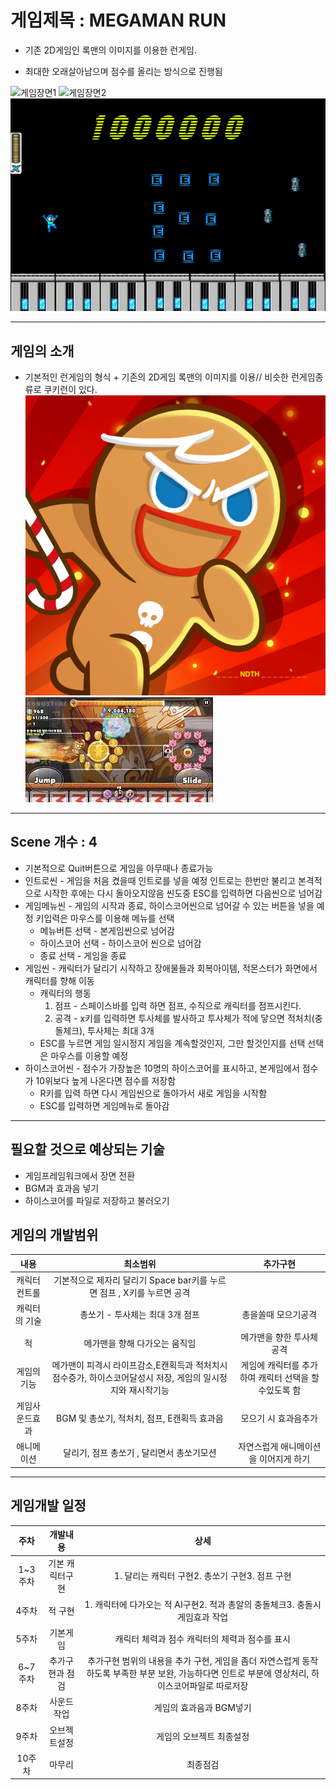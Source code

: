 # 게임제목 : MEGAMAN RUN
* 기존 2D게임인 록맨의 이미지를 이용한 런게임.

* 최대한 오래살아남으며 점수를 올리는 방식으로 진행됨

![게임장면1](https://media.gq.com/photos/5b185245133fe616d116694d/16:9/w_1280,c_limit/mega-man-rocks-gq.jpg)
![게임장면2](https://i2.wp.com/kakuchopurei.com/wp-content/uploads/2018/10/megaman9.jpg?resize=760%2C432&ssl=1)
![인게임_화면](./image/록맨런게임화면.jpg)
***
## 게임의 소개
* 기본적인 런게임의 형식 + 기존의 2D게임 록맨의 이미지를 이용// 비슷한 런게임종류로 쿠키런이 있다.
![비슷한게임](./image/kdFu3bJi.png)
![비슷한게임_2](./image/images.jpg)
***
## Scene 개수 : 4

* 기본적으로 Quit버튼으로 게임을 아무때나 종료가능
* 인트로씬 - 게임을 처음 켰을때 인트로를 넣을 예정 인트로는 한번만 불리고 본격적으로 시작한 후에는 다시 돌아오지않음 씬도중 ESC를 입력하면 다음씬으로 넘어감
* 게임메뉴씬 - 게임의 시작과 종료, 하이스코어씬으로 넘어갈 수 있는 버튼을 넣을 예정 키입력은 마우스를 이용해 메뉴를 선택
  * 메뉴버튼 선택 - 본게임씬으로 넘어감
  * 하이스코어 선택 - 하이스코어 씬으로 넘어감
  * 종료 선택 - 게임을 종료
* 게임씬 - 캐릭터가 달리기 시작하고 장애물들과 회복아이템, 적몬스터가 화면에서 캐릭터를 향해 이동
  * 캐릭터의 행동
    1. 점프 - 스페이스바를 입력 하면 점프, 수직으로 캐릭터를 점프시킨다.
    2. 공격 - x키를 입력하면 투사체를 발사하고 투사체가 적에 닿으면 적처치(충돌체크), 투사체는 최대 3개
  * ESC를 누르면 게임 일시정지 게임을 계속할것인지, 그만 할것인지를 선택 선택은 마우스를 이용할 예정
* 하이스코어씬 - 점수가 가장높은 10명의 하이스코어를 표시하고, 본게임에서 점수가 10위보다 높게 나온다면 점수를 저장함
  * R키를 입력 하면 다시 게임씬으로 돌아가서 새로 게임을 시작함
  * ESC를 입력하면 게임메뉴로 돌아감
***
 ## 필요할 것으로 예상되는 기술
  * 게임프레임워크에서 장면 전환
  * BGM과 효과음 넣기
  * 하이스코어를 파일로 저장하고 불러오기

  ## 게임의 개발범위
|내용|최소범위|추가구현|
|:---:|:---:|:---:|
|캐릭터컨트롤|기본적으로 제자리 달리기 Space bar키를 누르면 점프 , X키를 누르면 공격||
|캐릭터의 기술|총쏘기 - 투사체는 최대 3개 점프|총을쏠때 모으기공격|
|적|메가맨을 향해 다가오는 움직임|메가맨을 향한 투사체공격|
|게임의 기능|	메가맨이 피격시 라이프감소,E캔획득과 적처치시 점수증가, 하이스코어달성시 저장, 게임의 일시정지와 재시작기능	|게임에 캐릭터를 추가하여 캐릭터 선택을 할수있도록 함|
|게임사운드효과|BGM 및 총쏘기, 적처치, 점프, E캔획득 효과음|	모으기 시 효과음추가|
|애니메이션|달리기, 점프 총쏘기 , 달리면서 총쏘기모션|	자연스럽게 애니메이션을 이어지게 하기|

***
## 게임개발 일정
|주차|개발내용|상세|
|:---:|:---:|:---:|
|1~3주차|기본 캐릭터구현|1. 달리는 캐릭터 구현2. 총쏘기 구현3. 점프 구현|
|4주차|적 구현|	1. 캐릭터에 다가오는 적 AI구현2. 적과 총알의 충돌체크3. 충돌시 게임효과 작업|
|5주차|기본게임|캐릭터 체력과 점수	캐릭터의 체력과 점수를 표시|
|6~7주차|	추가구현과 점검|	추가구현 범위의 내용을 추가 구현, 게임을 좀더 자연스럽게 동작하도록 부족한 부분 보완, 가능하다면 인트로 부분에 영상처리, 하이스코어파일로 따로저장|
|8주차|	사운드작업|	게임의 효과음과 BGM넣기|
|9주차|	오브젝트설정|	게임의 오브젝트 최종설정|
|10주차|	마무리|	 최종점검|

